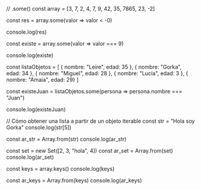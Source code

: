
// .some()
const array = [3, 7, 2, 4, 7, 9, 42, 35, 7865, 23, -2]

const res = array.some(valor => valor < -0)

console.log(res)

const existe = array.some(valor => valor === 9)

console.log(existe)

const listaObjetos = [
    { nombre: "Leire", edad: 35 },
    { nombre: "Gorka", edad: 34 },
    { nombre: "Miguel", edad: 28 },
    { nombre: "Lucía", edad: 3 },
    { nombre: "Amaia", edad: 29}
]

const existeJuan = listaObjetos.some(persona => persona.nombre === "Juan")

console.log(existeJuan)

// Cómo obtener una lista a partir de un objeto iterable
const str = "Hola soy Gorka"
console.log(str[5])

const ar_str = Array.from(str)
console.log(ar_str)

const set = new Set([2, 3, "hola", 4])
const ar_set = Array.from(set)
console.log(ar_set)

const keys = array.keys()
console.log(keys)

const ar_keys = Array.from(keys)
console.log(ar_keys)
